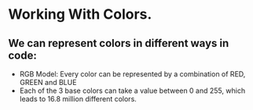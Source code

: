 # Working With Colors.

## We can represent colors in different ways in code:

- RGB Model: Every color can be represented by a combination of RED, GREEN and BLUE
- Each of the 3 base colors can take a value between 0 and 255, which leads to 16.8 million different colors.
